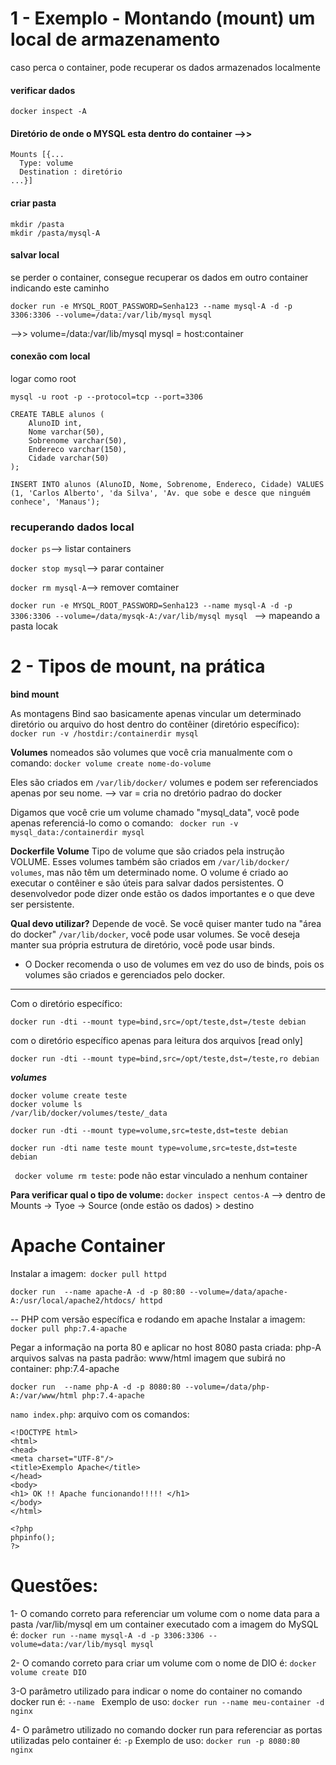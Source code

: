 # 1 - Exemplo - Montando (mount) um local de armazenamento
caso perca o container, pode recuperar os dados armazenados localmente
#### verificar dados
```docker inspect -A```
#### Diretório de onde o MYSQL esta dentro do container -->> 
```
Mounts [{...
  Type: volume
  Destination : diretório
...}]
```
#### criar pasta
```
mkdir /pasta
mkdir /pasta/mysql-A
```
#### salvar local
se perder o container, consegue recuperar os dados em outro container indicando este caminho

```
docker run -e MYSQL_ROOT_PASSWORD=Senha123 --name mysql-A -d -p 3306:3306 --volume=/data:/var/lib/mysql mysql
```
-->> volume=/data:/var/lib/mysql mysql = host:container

#### conexão com local

logar como root
```
mysql -u root -p --protocol=tcp --port=3306
```
```
CREATE TABLE alunos (
    AlunoID int,
    Nome varchar(50),
    Sobrenome varchar(50),
    Endereco varchar(150),
    Cidade varchar(50)
);

INSERT INTO alunos (AlunoID, Nome, Sobrenome, Endereco, Cidade) VALUES (1, 'Carlos Alberto', 'da Silva', 'Av. que sobe e desce que ninguém conhece', 'Manaus');
```


 ### recuperando dados local

``` docker ps ```--> listar containers

``` docker stop mysql ```--> parar container

``` docker rm mysql-A ```--> remover comtainer

```docker run -e MYSQL_ROOT_PASSWORD=Senha123 --name mysql-A -d -p 3306:3306 --volume=/data/mysqk-A:/var/lib/mysql mysql ``` --> mapeando a pasta locak


# 2 - Tipos de mount, na prática

**bind mount**

As montagens Bind sao basicamente apenas vincular um determinado
diretório ou arquivo do host dentro do contêiner (diretório específico): ``` docker run -v /hostdir:/containerdir mysql ```

**Volumes** nomeados são volumes que você cria manualmente com o
comando: ```docker volume create nome-do-volume```

Eles são criados em ```/var/lib/docker/``` volumes e podem ser referenciados
apenas por seu nome.
--> var = cria no dretório padrao do docker

Digamos que você crie um volume chamado "mysql_data", você pode apenas
referenciá-lo como o comando: ``` docker run -v mysql_data:/containerdir mysql```

**Dockerfile Volume**
Tipo de volume que são criados pela instrução VOLUME. Esses volumes
também são criados em ```/var/lib/docker/ volumes```, mas não têm um
determinado nome. 
O volume é criado ao executar o contêiner e são úteis
para salvar dados persistentes. O desenvolvedor pode dizer onde estão os
dados importantes e o que deve ser persistente.


**Qual devo utilizar?**
Depende de você. 
Se você quiser manter tudo na "área do docker" ```/var/lib/docker```, você pode usar volumes. 
Se você deseja manter sua própria estrutura de diretório, você pode usar binds.

- O Docker recomenda o uso de volumes em vez do uso de binds, pois os volumes são criados e gerenciados pelo docker.

---

Com o diretório específico:
```
docker run -dti --mount type=bind,src=/opt/teste,dst=/teste debian
```
com o diretório específico apenas para leitura dos arquivos [read only]
```
docker run -dti --mount type=bind,src=/opt/teste,dst=/teste,ro debian
```
***volumes***
```
docker volume create teste
docker volume ls
/var/lib/docker/volumes/teste/_data
```	
```docker run -dti --mount type=volume,src=teste,dst=teste debian``` 

```docker run -dti name teste mount type=volume,src=teste,dst=teste debian``` 

``` docker volume rm teste```: pode não estar vinculado a nenhum container

**Para verificar qual o tipo de volume:**
```docker inspect centos-A``` --> dentro de Mounts -> Tyoe -> Source (onde estão os dados) > destino

# Apache Container

Instalar a imagem:``` docker pull httpd```


```
docker run  --name apache-A -d -p 80:80 --volume=/data/apache-A:/usr/local/apache2/htdocs/ httpd
```

-- PHP com versão específica e rodando em apache
Instalar a imagem:``` docker pull php:7.4-apache```

Pegar a informação na porta 80 e aplicar no host 8080
pasta criada: php-A
arquivos salvas na pasta padrão: www/html
imagem que subirá no container: php:7.4-apache
```
docker run  --name php-A -d -p 8080:80 --volume=/data/php-A:/var/www/html php:7.4-apache
```
```namo index.php```: arquivo com os comandos:

```
<!DOCTYPE html>
<html>
<head>
<meta charset="UTF-8"/>
<title>Exemplo Apache</title>
</head>
<body>
<h1> OK !! Apache funcionando!!!!! </h1>
</body>
</html>

<?php
phpinfo();
?>
```

# Questões:

1- O comando correto para referenciar um volume com o nome data para a pasta /var/lib/mysql em um container executado com a imagem do MySQL é: ```docker run --name mysql-A -d -p 3306:3306 --volume=data:/var/lib/mysql mysql```

2-  O comando correto para criar um volume com o nome de DIO é: ```docker volume create DIO```

3-O parâmetro utilizado para indicar o nome do container no comando docker run é:
 ```--name ```
Exemplo de uso:  ```docker run --name meu-container -d nginx ```

4- O parâmetro utilizado no comando docker run para referenciar as portas utilizadas pelo container é:
```-p```
Exemplo de uso: ```docker run -p 8080:80 nginx```
